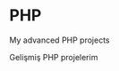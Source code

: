 

# PHP
My advanced PHP projects                                                                                                                                                                                                                                                                                                                                                                                                                                                                                                                                        
                                                                                                        
Gelişmiş PHP projelerim
